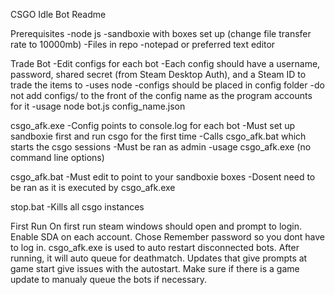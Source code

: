CSGO Idle Bot Readme

Prerequisites
-node js
-sandboxie with boxes set up (change file transfer rate to 10000mb)
-Files in repo
-notepad or preferred text editor

Trade Bot
-Edit configs for each bot
-Each config should have a username, password, shared secret (from Steam Desktop Auth), and a Steam ID to trade the items to
-uses node
-configs should be placed in config folder
-do not add configs/ to the front of the config name as the program accounts for it
-usage
	node bot.js config_name.json

csgo_afk.exe
-Config points to console.log for each bot
-Must set up sandboxie first and run csgo for the first time
-Calls csgo_afk.bat which starts the csgo sessions
-Must be ran as admin
-usage
	csgo_afk.exe (no command line options)

csgo_afk.bat
-Must edit to point to your sandboxie boxes
-Dosent need to be ran as it is executed by csgo_afk.exe

stop.bat
-Kills all csgo instances

First Run
On first run steam windows should open and prompt to login. Enable SDA on each account. Chose Remember password so you dont have to log in.
csgo_afk.exe is used to auto restart disconnected bots. After running, it will auto queue for deathmatch. Updates that give prompts at game
start give issues with the autostart. Make sure if there is a game update to manualy queue the bots if necessary.